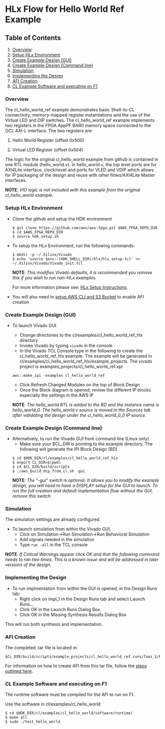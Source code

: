 # HLx Flow for Hello World Ref Example

## Table of Contents

1. [Overview](#overview)
2. [Setup HLx Environment](#env)
3. [Create Example Design (GUI)](#createbdgui)
4. [Create Example Design (Command line)](#createbd)
5. [Simulation](#sim)
6. [Implementing the Design](#impl)
7. [AFI Creation](#aficreation)
8. [CL Example Software and executing on F1](#swf1)

<a name="overview"></a>
### Overview

The cl\_hello\_world\_ref example demonstrates basic Shell-to-CL connectivity, memory-mapped register instantiations and the use of the Virtual LED and DIP switches. The cl\_hello\_world\_ref example implements two registers in the FPGA AppPF BAR0 memory space connected to the OCL AXI-L interface. The two registers are:

1. Hello World Register (offset 0x500)

2. Virtual LED Register (offset 0x504)

The logic for the original cl\_hello\_world example from github is contained in one RTL module (hello\_world.v).  In hello\_world.v, the top level ports are for AXI4Lite interface, clock/reset and ports for VLED and VDIP which allows for IP packaging of the design and reuse with other flows/AXI4Lite Master interfaces.

**NOTE**: *VIO logic is not included with this example from the original cl_hello_world example.*

<a name="env"></a>
### Setup HLx Environment

* Clone the github and setup the HDK environment
   ```
   $ git clone https://github.com/aws/aws-fpga.git $AWS_FPGA_REPO_DIR
   $ cd $AWS_FPGA_REPO_DIR
   $ source hdk_setup.sh
   ```
* To setup the HLx Environment, run the following commands:
   ```
   $ mkdir -p ~/.Xilinx/Vivado
   $ echo 'source $env::(HDK_SHELL_DIR)/hlx/hlx_setup.tcl' >> ~/.Xilinx/Vivado/Vivado_init.tcl
   ```
   **NOTE**: *This modifies Vivado defaults, it is recommended you remove this if you wish to run non-HLx examples.* 
   
   For more information please see: [HLx Setup Instructions](../../../../hdk/docs/IPI_GUI_Vivado_Setup.md).

* You will also need to [setup AWS CLI and S3 Bucket](../../../../SDAccel/docs/Setup_AWS_CLI_and_S3_Bucket.md) to enable AFI creation

<a name="createbdgui"></a>
### Create Example Design (GUI)

* To launch Vivado GUI
   * Change directories to the cl/examples/cl_hello_world_ref_hlx directory
   * Invoke Vivado by typing `vivado` in the console
   * In the Vivado TCL Console type in the following to create the cl_hello_world_ref_hlx example. The example will be generated in cl/examples/cl_hello_world_ref_hlx/example_projects. The vivado project is examples_projects/cl_hello_world_ref.xpr
   ```
   aws::make_ipi -examples cl_hello_world_ref
   ```
   * Click Refresh Changed Modules on the top of Block Design
   * Once the Block diagram is opened, review the different IP blocks especially the settings in the AWS IP
   
   **NOTE**: *The hello_world RTL is added to the BD and the instance name is hello_world_0. The hello_world.v source is moved in the Sources tab after validating the design under the cl_hello_world_0_0 IP source.*

<a name="createbd"></a>
### Create Example Design (Command line)

* Alternatively, to run the Vivado GUI from command line (Linux only)
   * Make sure your $CL_DIR is pointing to the example directory. The following will generate the IPI Block Design (BD)
   ```
   $ cd $HDK_DIR/cl/examples/cl_hello_world_ref_hlx
   $ export CL_DIR=$(pwd)
   $ cd $CL_DIR/build/scripts
   $ ./aws_build_dcp_from_cl.sh -gui
   ```    
   **NOTE**: *The "-gui" switch is optional. It allows you to modify the example design, you will need to have a DISPLAY setup for the GUI to launch. To run the full creation and default implementation flow without the GUI, remove this switch.*

<a name="sim"></a>
### Simulation

The simulation settings are already configured.

* To launch simulation from within the Vivado GUI, 
   * Click on Simulation->Run Simulation->Run Behavioral Simulation
   * Add signals needed in the simulation
   * Type `run -all` in the TCL console

**NOTE**: *If Critical Warnings appear click OK and that the following command needs to ran two times. This is a known issue and will be addressed in later versions of the design.*

<a name="impl"></a>
### Implementing the Design

* To run implmentation from within the GUI is opened, in the Design Runs tab:
   * Right click on impl\_1 in the Design Runs tab and select Launch Runs…
   * Click OK in the Launch Runs Dialog Box.
   * Click OK in the Missing Synthesis Results Dialog Box

This will run both synthesis and implementation.

<a name="aficreation"></a>
### AFI Creation

The completed .tar file is located in: 
```
$CL_DIR/build/scripts/example_projects/cl_hello_world_ref.runs/faas_1/build/checkpoints/to_aws/<timestamp>.Developer_CL.tar  
```
For information on how to create AFI from this tar file, follow the [steps outlined here](../README.md#3-submit-the-design-checkpoint-to-aws-to-create-the-afi).

<a name="swf1"></a>
### CL Example Software and executing on F1

The runtime software must be compiled for the AFI to run on F1.

Use the software in cl/examples/cl\_hello\_world
```
$ cd $HDK_DIR/cl/examples/cl_hello_world/software/runtime/
$ make all
$ sudo ./test_hello_world
```
